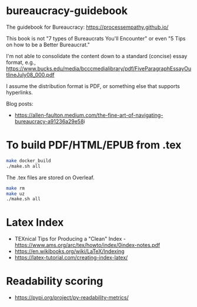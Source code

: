 # bureaucracy-guidebook
The guidebook for Bureaucracy: <https://processempathy.github.io/>


This book is not "7 types of Bureaucrats You'll Encounter" or even "5 Tips on how to be a Better Bureaucrat."

I'm not able to consolidate the content down to a standard (concise) essay format, e.g., <https://www.bucks.edu/media/bcccmedialibrary/pdf/FiveParagraphEssayOutlineJuly08_000.pdf>


I assume the distribution format is PDF, or something else that supports hyperlinks. 


Blog posts:
* <https://allen-faulton.medium.com/the-fine-art-of-navigating-bureaucracy-a91236a29e58>i

# To build PDF/HTML/EPUB from .tex

```bash
make docker_build
./make.sh all
```
The .tex files are stored on Overleaf. 
```bash
make rm
make uz
./make.sh all
```

# Latex Index

* TEXnical Tips for Producing a "Clean" Index - <https://www.ams.org/arc/tex/howto/index/0index-notes.pdf>
* <https://en.wikibooks.org/wiki/LaTeX/Indexing>
* <https://latex-tutorial.com/creating-index-latex/>


# Readability scoring

* <https://pypi.org/project/py-readability-metrics/>
